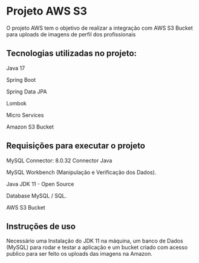 <h1>Projeto AWS S3</h1>
<p>O projeto AWS tem o objetivo de realizar a integração com AWS S3 Bucket para uploads de imagens de perfil dos profissionais</p>

<h2>Tecnologias utilizadas no projeto:</h2>
<p>Java 17</p>
<p>Spring Boot</p>
<p>Spring Data JPA</p>
<p>Lombok</p>
<p>Micro Services</p>
<p>Amazon S3 Bucket</p>

<h2>Requisições para executar o projeto</h2>
<p>MySQL Connector: 8.0.32 Connector Java</p>
<p>MySQL Workbench (Manipulação e Verificação dos Dados).</p>
<p>Java JDK 11 - Open Source</p>
<p>Database MySQL / SQL.</p>
<p>AWS S3 Bucket</p>

<h2>Instruções de uso</h2>
<p>Necessário uma Instalação do JDK 11 na máquina, um banco de Dados (MySQL) para rodar e testar a aplicação e um bucket criado com acesso publico para ser feito os uploads das imagens na Amazon. </p>
